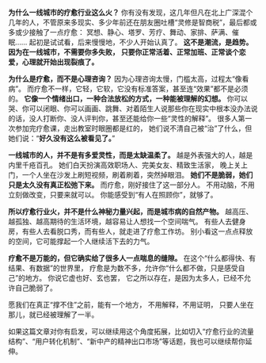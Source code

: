 **为什么一线城市的疗愈行业这么火？**
你有没有发现，这几年但凡在北上广深混个几年的人，不管原来多现实、多少年前还在朋友圈吐槽“灵修是智商税”，最后都或多或少接触了一点疗愈： 冥想、静心、塔罗、芳疗、舞动、家排、萨满、催眠…… 起初是试试看，后来慢慢地，不少人开始认真了。
**这不是潮流，是趋势。**
**因为在一线城市，不需要你多失败，** **只要你正常活着、正常加班、正常谈个恋爱，心理就开始出现裂痕了。**

**为什么是疗愈，而不是心理咨询？**
因为心理咨询太慢，门槛太高，过程太“像看病”。 而疗愈不一样，它轻，它软，它没有标准答案，甚至连“效果”都不是必须的。 **它像一个情绪出口，一种合法放松的方式，一种能被理解的幻想。**
你可以哭、你可以闭眼、你可以画画、跳舞、对着陌生人说那些你在现实中根本没办法说的话，没人打断你、没人评判你，甚至还能给你一些“灵性的解释”。
很多人第一次参加完疗愈课，走出教室时眼圈都是红的， 她们说不清自己被“治”了什么，但她们说：“**好久没有这么被看见了。**”

**一线城市的人，并不是有多爱灵性，而是太缺温柔了。**
越是外表强大的人，越是内里千疮百孔。 她们白天扮演高效职场人、完美女友、精致生活家， 晚上关上门，一个人坐在沙发上刷短视频，刷着刷着，突然掉眼泪。 **她们不是脆弱，她们只是太久没有真正松弛下来。**
而疗愈，刚好接住了这一部分人。 不用动脑，不用立刻做改变，只要来就可以。 你能感受到“有人在照顾你”，就够了。

**所以疗愈行业火，并不是什么神秘力量兴起，而是城市病的自然产物。**
越高压、越孤独、越高期待的生活环境，越容易让人想找一个空间喘气。 有些人去健身房，有些人去看脱口秀，而有些人，就走进了疗愈工作坊。
别小看这一点点释放的空间，它可能撑起一个人继续活下去的力气。

**疗愈不是万能的，但它确实给了很多人一点喘息的缝隙。**
在这个“什么都得快、有结果、有数据”的世界里， 疗愈是为数不多，允许你“什么都不做，只是感受自己”的地方。
你说它虚也好、玄也罢， 它之所以存在，是因为太多人，已经不允许自己脆弱了。

愿我们在真正“撑不住”之前，能有一个地方， 不用解释，不用证明， 只要人坐在那儿，就已经被理解了一半。

如果这篇文章对你有启发，可以继续用这个角度拓展，比如切入“疗愈行业的流量结构”、“用户转化机制”、“新中产的精神出口市场”等话题，我也可以继续帮你延伸。
